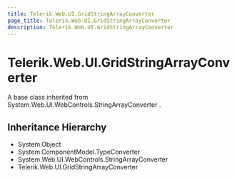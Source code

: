 ```yaml
---
title: Telerik.Web.UI.GridStringArrayConverter
page_title: Telerik.Web.UI.GridStringArrayConverter
description: Telerik.Web.UI.GridStringArrayConverter
---
```


# Telerik.Web.UI.GridStringArrayConverter

A base class inherited from System.Web.UI.WebControls.StringArrayConverter .

## Inheritance Hierarchy

* System.Object
* System.ComponentModel.TypeConverter
* System.Web.UI.WebControls.StringArrayConverter
* Telerik.Web.UI.GridStringArrayConverter

